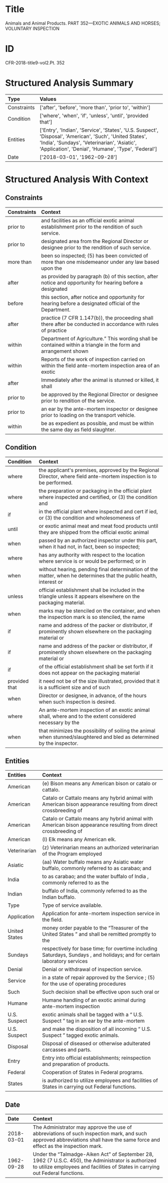 # Title

 Animals and Animal Products. PART 352—EXOTIC ANIMALS AND HORSES; VOLUNTARY INSPECTION


# ID

 CFR-2018-title9-vol2.Pt. 352


# Structured Analysis Summary

| Type        | Values                                                                                                                                                                                                         |
|:------------|:---------------------------------------------------------------------------------------------------------------------------------------------------------------------------------------------------------------|
| Constraints | ['after', 'before', 'more than', 'prior to', 'within']                                                                                                                                                         |
| Condition   | ['where', 'when', 'if', 'unless', 'until', 'provided that']                                                                                                                                                    |
| Entities    | ['Entry', 'Indian', 'Service', 'States', 'U.S. Suspect', 'Disposal', 'American', 'Such', 'United States', 'India', 'Sundays', 'Veterinarian', 'Asiatic', 'Application', 'Denial', 'Humane', 'Type', 'Federal'] |
| Date        | ['2018-03-01', '1962-09-28']                                                                                                                                                                                   |


# Structured Analysis With Context

 


## Constraints

| Constraints   | Context                                                                                                               |
|:--------------|:----------------------------------------------------------------------------------------------------------------------|
| prior to      | and facilities as an official exotic animal establishment prior to  the rendition of such service.                    |
| prior to      | designated area from the Regional Director or designee prior to  the rendition of such service.                       |
| more than     | been so inspected; (5) has been convicted of more than one misdemeanor under any law based upon the                   |
| after         | as provided by paragraph (b) of this section, after notice and opportunity for hearing before a designated            |
| before        | this section, after notice and opportunity for hearing before  a designated official of the Department.               |
| after         | practice (7 CFR 1.147(b)), the proceeding shall there after be conducted in accordance with rules of practice         |
| within        | Department of Agriculture.&#8221; This wording shall be contained within a triangle in the form and arrangement shown |
| within        | Reports of the work of inspection carried on  within the field ante-mortem inspection area of an exotic               |
| after         | Immediately  after the animal is stunned or killed, it shall                                                          |
| prior to      | be approved by the Regional Director or designee prior to  rendition of the service.                                  |
| prior to      | an ear by the ante-mortem inspector or designee prior to  loading on the transport vehicle.                           |
| within        | be as expedient as possible, and must be within  the same day as field slaughter.                                     |


## Condition

| Condition     | Context                                                                                                                 |
|:--------------|:------------------------------------------------------------------------------------------------------------------------|
| where         | the applicant's premises, approved by the Regional Director, where  field ante-mortem inspection is to be performed.    |
| where         | the preparation or packaging in the official plant where inspected and certified, or (3) the condition and              |
| if            | in the official plant where inspected and cert if ied, or (3) the condition and wholesomeness of                        |
| until         | or exotic animal meat and meat food products until they are shipped from the official exotic animal                     |
| when          | passed by an authorized inspector under this part, when it had not, in fact, been so inspected;                         |
| where         | has any authority with respect to the location where service is or would be performed; or in                            |
| when          | without hearing, pending final determination of the matter, when he determines that the public health, interest or      |
| unless        | official establishment shall be included in the triangle unless  it appears elsewhere on the packaging material.        |
| when          | marks may be stenciled on the container, and when the inspection mark is so stenciled, the name                         |
| if            | name and address of the packer or distributor, if prominently shown elsewhere on the packaging material or              |
| if            | name and address of the packer or distributor, if prominently shown elsewhere on the packaging material or              |
| if            | of the official establishment shall be set forth if it does not appear on the packaging material                        |
| provided that | it need not be of the size illustrated, provided that it is a sufficient size and of such                               |
| when          | Director or designee, in advance, of the hours when  such inspection is desired.                                        |
| where         | An ante-mortem inspection of an exotic animal shall,  where and to the extent considered necessary by the               |
| when          | that minimizes the possibility of soiling the animal when  stunned/slaughtered and bled as determined by the inspector. |


## Entities

| Entities      | Context                                                                                                                   |
|:--------------|:--------------------------------------------------------------------------------------------------------------------------|
| American      | (e) Bison means any  American  bison or catalo or cattalo.                                                                |
| American      | Catalo or Cattalo means any hybrid animal with American  bison appearance resulting from direct crossbreeding of          |
| American      | Catalo or Cattalo means any hybrid animal with American  bison appearance resulting from direct crossbreeding of          |
| American      | (l) Elk means any  American  elk.                                                                                         |
| Veterinarian  | (z)  Veterinarian means an authorized veterinarian of the Program employed                                                |
| Asiatic       | (aa) Water buffalo means any  Asiatic water buffalo, commonly referred to as carabao; and                                 |
| India         | to as carabao; and the water buffalo of India , commonly referred to as the                                               |
| Indian        | buffalo of India, commonly referred to as the Indian  buffalo.                                                            |
| Type          | Type  of service available.                                                                                               |
| Application   | Application  for ante-mortem inspection service in the field.                                                             |
| United States | money order payable to the &#8220;Treasurer of the United States &#8221; and shall be remitted promptly to the            |
| Sundays       | respectively for base time; for overtime including Saturdays, Sundays , and holidays; and for certain laboratory services |
| Denial        | Denial  or withdrawal of inspection service.                                                                              |
| Service       | in a state of repair approved by the Service ; (5) for the use of operating procedures                                    |
| Such          | Such decision shall be effective upon such oral or                                                                        |
| Humane        | Humane handling of an exotic animal during ante-mortem inspection                                                         |
| U.S. Suspect  | exotic animals shall be tagged with a &#8220; U.S. Suspect &#8221; tag in an ear by the ante-mortem                       |
| U.S. Suspect  | and make the disposition of all incoming &#8220; U.S. Suspect &#8221; tagged exotic animals.                              |
| Disposal      | Disposal  of diseased or otherwise adulterated carcasses and parts.                                                       |
| Entry         | Entry  into official establishments; reinspection and preparation of products.                                            |
| Federal       | Cooperation of States in  Federal  programs.                                                                              |
| States        | is authorized to utilize employees and facilities of States  in carrying out Federal functions.                           |


## Date

| Date       | Context                                                                                                                                                                                           |
|:-----------|:--------------------------------------------------------------------------------------------------------------------------------------------------------------------------------------------------|
| 2018-03-01 | The Administrator may approve the use of abbreviations of such inspection mark, and such approved abbreviations shall have the same force and effect as the inspection mark.                      |
| 1962-09-28 | Under the &#8220;Talmadge-Aiken Act&#8221; of September 28, 1962 (7 U.S.C. 450), the Administrator is authorized to utilize employees and facilities of States in carrying out Federal functions. |


